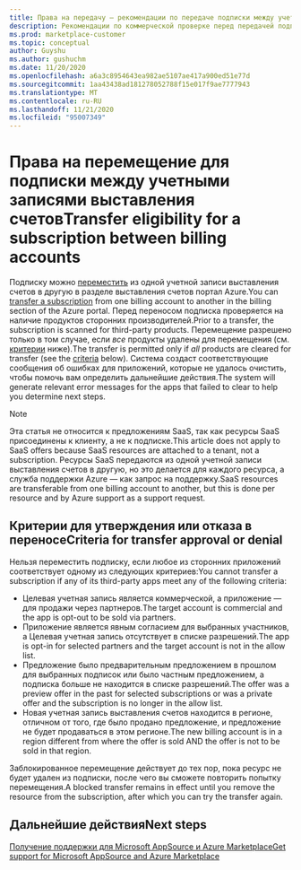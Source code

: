 ```yaml
---
title: Права на передачу — рекомендации по передаче подписки между учетными записями выставления счетов, Azure Marketplace
description: Рекомендации по коммерческой проверке перед передачей подписки между учетными записями выставления счетов в портал Azure.
ms.prod: marketplace-customer
ms.topic: conceptual
author: Guyshu
ms.author: gushuchm
ms.date: 11/20/2020
ms.openlocfilehash: a6a3c8954643ea982ae5107ae417a900ed51e77d
ms.sourcegitcommit: 1aa43438ad181278052788f15e017f9ae7777943
ms.translationtype: MT
ms.contentlocale: ru-RU
ms.lasthandoff: 11/21/2020
ms.locfileid: "95007349"
---
```

# <a name="transfer-eligibility-for-a-subscription-between-billing-accounts"></a><span data-ttu-id="271ef-103">Права на перемещение для подписки между учетными записями выставления счетов</span><span class="sxs-lookup"><span data-stu-id="271ef-103">Transfer eligibility for a subscription between billing accounts</span></span>

<span data-ttu-id="271ef-104">Подписку можно [переместить](/azure/cost-management-billing/understand/subscription-transfer) из одной учетной записи выставления счетов в другую в разделе выставления счетов портал Azure.</span><span class="sxs-lookup"><span data-stu-id="271ef-104">You can [transfer a subscription](/azure/cost-management-billing/understand/subscription-transfer) from one billing account to another in the billing section of the Azure portal.</span></span> <span data-ttu-id="271ef-105">Перед переносом подписка проверяется на наличие продуктов сторонних производителей.</span><span class="sxs-lookup"><span data-stu-id="271ef-105">Prior to a transfer, the subscription is scanned for third-party products.</span></span> <span data-ttu-id="271ef-106">Перемещение разрешено только в том случае, если *все* продукты удалены для перемещения (см. [критерии](#criteria-for-transfer-approval-or-denial) ниже).</span><span class="sxs-lookup"><span data-stu-id="271ef-106">The transfer is permitted only if *all* products are cleared for transfer (see the [criteria](#criteria-for-transfer-approval-or-denial) below).</span></span> <span data-ttu-id="271ef-107">Система создаст соответствующие сообщения об ошибках для приложений, которые не удалось очистить, чтобы помочь вам определить дальнейшие действия.</span><span class="sxs-lookup"><span data-stu-id="271ef-107">The system will generate relevant error messages for the apps that failed to clear to help you determine next steps.</span></span>

> [!NOTE]
> <span data-ttu-id="271ef-108">Эта статья не относится к предложениям SaaS, так как ресурсы SaaS присоединены к клиенту, а не к подписке.</span><span class="sxs-lookup"><span data-stu-id="271ef-108">This article does not apply to SaaS offers because SaaS resources are attached to a tenant, not a subscription.</span></span> <span data-ttu-id="271ef-109">Ресурсы SaaS передаются из одной учетной записи выставления счетов в другую, но это делается для каждого ресурса, а служба поддержки Azure — как запрос на поддержку.</span><span class="sxs-lookup"><span data-stu-id="271ef-109">SaaS resources are transferable from one billing account to another, but this is done per resource and by Azure support as a support request.</span></span>

## <a name="criteria-for-transfer-approval-or-denial"></a><span data-ttu-id="271ef-110">Критерии для утверждения или отказа в переносе</span><span class="sxs-lookup"><span data-stu-id="271ef-110">Criteria for transfer approval or denial</span></span>

<span data-ttu-id="271ef-111">Нельзя переместить подписку, если любое из сторонних приложений соответствует одному из следующих критериев:</span><span class="sxs-lookup"><span data-stu-id="271ef-111">You cannot transfer a subscription if any of its third-party apps meet any of the following criteria:</span></span>

- <span data-ttu-id="271ef-112">Целевая учетная запись является коммерческой, а приложение — для продажи через партнеров.</span><span class="sxs-lookup"><span data-stu-id="271ef-112">The target account is commercial and the app is opt-out to be sold via partners.</span></span>
- <span data-ttu-id="271ef-113">Приложение является явным согласием для выбранных участников, а Целевая учетная запись отсутствует в списке разрешений.</span><span class="sxs-lookup"><span data-stu-id="271ef-113">The app is opt-in for selected partners and the target account is not in the allow list.</span></span>
- <span data-ttu-id="271ef-114">Предложение было предварительным предложением в прошлом для выбранных подписок или было частным предложением, а подписка больше не находится в списке разрешений.</span><span class="sxs-lookup"><span data-stu-id="271ef-114">The offer was a preview offer in the past for selected subscriptions or was a private offer and the subscription is no longer in the allow list.</span></span>
- <span data-ttu-id="271ef-115">Новая учетная запись выставления счетов находится в регионе, отличном от того, где было продано предложение, и предложение не будет продаваться в этом регионе.</span><span class="sxs-lookup"><span data-stu-id="271ef-115">The new billing account is in a region different from where the offer is sold AND the offer is not to be sold in that region.</span></span>

<span data-ttu-id="271ef-116">Заблокированное перемещение действует до тех пор, пока ресурс не будет удален из подписки, после чего вы сможете повторить попытку перемещения.</span><span class="sxs-lookup"><span data-stu-id="271ef-116">A blocked transfer remains in effect until you remove the resource from the subscription, after which you can try the transfer again.</span></span>

## <a name="next-steps"></a><span data-ttu-id="271ef-117">Дальнейшие действия</span><span class="sxs-lookup"><span data-stu-id="271ef-117">Next steps</span></span>

[<span data-ttu-id="271ef-118">Получение поддержки для Microsoft AppSource и Azure Marketplace</span><span class="sxs-lookup"><span data-stu-id="271ef-118">Get support for Microsoft AppSource and Azure Marketplace</span></span>](get-support.md)

